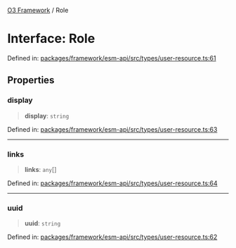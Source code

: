 [O3 Framework](../API.md) / Role

# Interface: Role

Defined in: [packages/framework/esm-api/src/types/user-resource.ts:61](https://github.com/habeshabro/openmrs-esm-core/blob/main/packages/framework/esm-api/src/types/user-resource.ts#L61)

## Properties

### display

> **display**: `string`

Defined in: [packages/framework/esm-api/src/types/user-resource.ts:63](https://github.com/habeshabro/openmrs-esm-core/blob/main/packages/framework/esm-api/src/types/user-resource.ts#L63)

***

### links

> **links**: `any`[]

Defined in: [packages/framework/esm-api/src/types/user-resource.ts:64](https://github.com/habeshabro/openmrs-esm-core/blob/main/packages/framework/esm-api/src/types/user-resource.ts#L64)

***

### uuid

> **uuid**: `string`

Defined in: [packages/framework/esm-api/src/types/user-resource.ts:62](https://github.com/habeshabro/openmrs-esm-core/blob/main/packages/framework/esm-api/src/types/user-resource.ts#L62)
